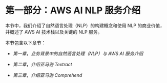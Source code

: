 # 第一部分：AWS AI NLP 服务介绍

本节中，我们介绍了自然语言处理（NLP）的构建概念和使用 NLP 的商业价值，并概述了 AWS AI 技术栈以及关键的 NLP 服务。

本节包含以下章节：

+   *第一章*，*业务背景中的自然语言处理（NLP）与 AWS AI 服务介绍*

+   *第二章*，*介绍亚马逊 Textract*

+   *第三章*，*介绍亚马逊 Comprehend*
